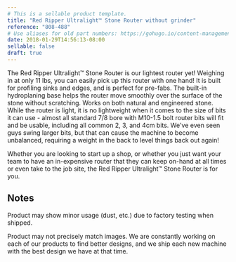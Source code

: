 ```yaml
---
# This is a sellable product template.
title: "Red Ripper Ultralight™ Stone Router without grinder"
reference: "808-488"
# Use aliases for old part numbers: https://gohugo.io/content-management/urls/#aliases/
date: 2018-01-29T14:56:13-08:00
sellable: false
draft: true
---
```


The Red Ripper Ultralight™ Stone Router is our lightest router yet! Weighing in at only 11 lbs, you can easily pick up this router with one hand! It is built for profiling sinks and edges, and is perfect for pre-fabs. The built-in hydroplaning base helps the router move smoothly over the surface of the stone without scratching. Works on both natural and engineered stone. While the router is light, it is no lightweight when it comes to the size of bits it can use - almost all standard 7/8 bore with M10-1.5 bolt router bits will fit and be usable, including all common 2, 3, and 4cm bits.  We've even seen guys swing larger bits, but that can cause the machine to become unbalanced, requiring a weight in the back to level things back out again!

Whether you are looking to start up a shop, or whether you just want your team to have an in-expensive router that they can keep on-hand at all times or even take to the job site, the Red Ripper Ultralight™ Stone Router is for you.

## Notes

Product may show minor usage (dust, etc.) due to factory testing when shipped.

Product may not precisely match images. We are constantly working on each of our products to find better designs, and we ship each new machine with the best design we have at that time.
